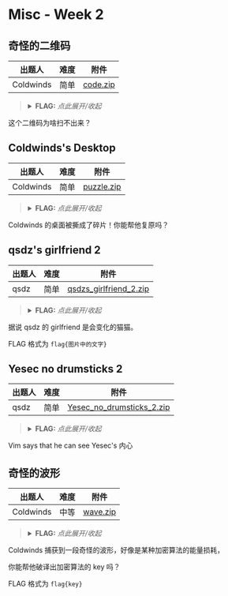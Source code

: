 # Misc - Week 2

## 奇怪的二维码

| 出题人    | 难度 | 附件 |
|-----------|------|------|
| Coldwinds | 简单 | [code.zip](https://github.com/project-newstar/newstar-ctf-2022/releases/download/attachment-week2/code.zip) |

> <details><summary><strong>FLAG:</strong> <i>点此展开/收起</i></summary>
> <code>flag{Aztec_from_Age_0f_Empires}</code>
> </details>

这个二维码为啥扫不出来？

## Coldwinds's Desktop

| 出题人    | 难度 | 附件 |
|-----------|------|------|
| Coldwinds | 简单 | [puzzle.zip](https://github.com/project-newstar/newstar-ctf-2022/releases/download/attachment-week2/puzzle.zip) |

> <details><summary><strong>FLAG:</strong> <i>点此展开/收起</i></summary>
> <code>flag{Y0u_successfu11y_s01ved_the_puzz1e}</code>
> </details>

Coldwinds 的桌面被撕成了碎片！你能帮他复原吗？

## qsdz's girlfriend 2

| 出题人 | 难度 | 附件 |
|--------|------|------|
| qsdz   | 简单 | [qsdzs_girlfriend_2.zip](https://github.com/project-newstar/newstar-ctf-2022/releases/download/attachment-week2/qsdzs_girlfriend_2.zip) |

> <details><summary><strong>FLAG:</strong> <i>点此展开/收起</i></summary>
> <code>flag{按理说这个点猪也该醒了}</code>
> </details>

据说 qsdz 的 girlfriend 是会变化的猫猫。

FLAG 格式为 `flag{图片中的文字}`

## Yesec no drumsticks 2

| 出题人 | 难度 | 附件 |
|--------|------|------|
| qsdz   | 简单 | [Yesec_no_drumsticks_2.zip](https://github.com/project-newstar/newstar-ctf-2022/releases/download/attachment-week2/Yesec_no_drumsticks_2.zip) |

> <details><summary><strong>FLAG:</strong> <i>点此展开/收起</i></summary>
> <code>flag{Ingr3d1ent_0F_Yesec_i5_OOOOO}</code>
> </details>

Vim says that he can see Yesec's 内心

## 奇怪的波形

| 出题人    | 难度 | 附件 |
|-----------|------|------|
| Coldwinds | 中等 | [wave.zip](https://github.com/project-newstar/newstar-ctf-2022/releases/download/attachment-week2/wave.zip) |

> <details><summary><strong>FLAG:</strong> <i>点此展开/收起</i></summary>
> <code>flag{0010001001100111}</code>
> </details>

Coldwinds 捕获到一段奇怪的波形，好像是某种加密算法的能量损耗，

你能帮他破译出加密算法的 key 吗？

FLAG 格式为 `flag{key}`
